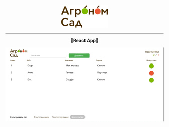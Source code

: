 
<p align="center">
    <img src="public/img/logo.png" width="150" alt="Лого сайта">
</p><hr>

<p align="center">
    🔗<b>React App</b>🔗
</p>


<p align="center">
    <img src="public/img/preview.gif" alt="Редактор фото" width="700">
</p>
